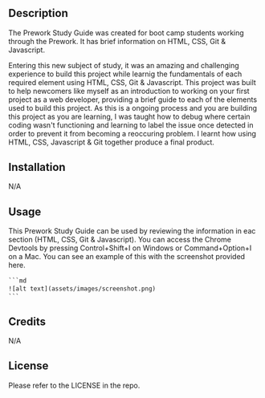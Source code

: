 # <Prework Study Guide Webpage>

## Description

The Prework Study Guide was created for boot camp students working through the Prework. It has brief information on HTML, CSS, Git & Javascript.

Entering this new subject of study, it was an amazing and challenging experience to build this project while learnig the fundamentals of each required element using HTML, CSS, Git & Javascript.
This project was built to help newcomers like myself as an introduction to working on your first project as a web developer, providing a brief guide to each of the elements used to build this project.
As this is a ongoing process and you are building this project as you are learning, I was taught how to debug where certain coding wasn't functioning and learning to label the issue once detected in order to prevent it from becoming a reoccuring problem.
I learnt how using HTML, CSS, Javascript & Git together produce a final product. 

## Installation

N/A

## Usage

This Prework Study Guide can be used by reviewing the information in eac section (HTML, CSS, Git & Javascript). You can access the Chrome Devtools by pressing Control+Shift+I on Windows or Command+Option+I on a Mac. You can see an example of this with the screenshot provided here.


    ```md
    ![alt text](assets/images/screenshot.png)
    ```

## Credits

N/A

## License

Please refer to the LICENSE in the repo.


